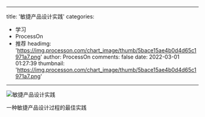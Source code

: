 
---
title: '敏捷产品设计实践'
categories: 
 - 学习
 - ProcessOn
 - 推荐
headimg: 'https://img.processon.com/chart_image/thumb/5bace15ae4b0d4d65c1971a7.png'
author: ProcessOn
comments: false
date: 2022-03-01 01:27:39
thumbnail: 'https://img.processon.com/chart_image/thumb/5bace15ae4b0d4d65c1971a7.png'
---

<div>   
<img class="thumb" alt="敏捷产品设计实践" src="https://img.processon.com/chart_image/thumb/5bace15ae4b0d4d65c1971a7.png" referrerpolicy="no-referrer">
<p>一种敏捷产品设计过程的最佳实践</p>  
</div>
            